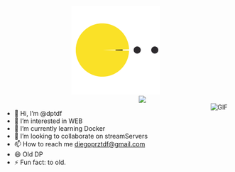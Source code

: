 <div align="center">
	<br>
	<img src="https://raw.githubusercontent.com/Aniket965/Aniket965/master/pacman.svg?sanitize=true" width="200" height="200">
	<br>
	<img align='right' src='https://user-images.githubusercontent.com/5713670/87202985-820dcb80-c2b6-11ea-9f56-7ec461c497c3.gif' width='200"'>
	<br>
 	<img align="right" alt="GIF" height="160px" src="https://media.giphy.com/media/du3J3cXyzhj75IOgvA/giphy.gif" />
	
</div>

- 👋 Hi, I’m @dptdf
- 👀 I’m interested in WEB
- 🌱 I’m currently learning Docker
- 💞️ I’m looking to collaborate on streamServers
- 📫 How to reach me diegoprztdf@gmail.com
- 😄 Old DP
- ⚡ Fun fact: to old.

<!---
diegoprztdf/diegoprztdf is a ✨ special ✨ repository because its `README.md` (this file) appears on your GitHub profile.
You can click the Preview link to take a look at your changes.
--->
